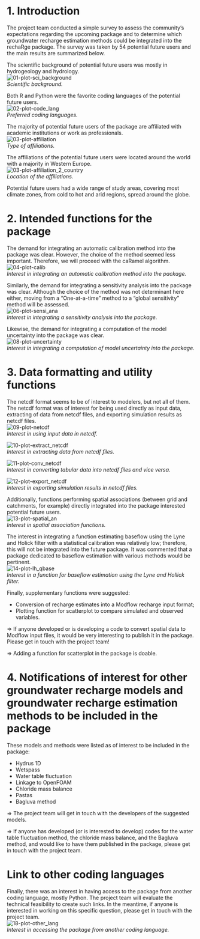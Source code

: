# 1. Introduction

The project team conducted a simple survey to assess the community’s expectations regarding the upcoming package and to determine which groundwater recharge estimation methods could be integrated into the rechaRge package. The survey was taken by 54 potential future users and the main results are summarized below.

The scientific background of potential future users was mostly in hydrogeology and hydrology. <br />
![01-plot-sci_background](https://github.com/gwrecharge/rechaRge/assets/118429693/8f359224-1641-4b13-a7ea-22854f967b5f) <br />
*Scientific background.*

Both R and Python were the favorite coding languages of the potential future users. <br />
![02-plot-code_lang](https://github.com/gwrecharge/rechaRge/assets/118429693/0621dc2f-587d-40cc-ae74-ac153d561df5) <br />
*Preferred coding languages.*

The majority of potential future users of the package are affiliated with academic institutions or work as professionals. <br />
![03-plot-affiliation](https://github.com/gwrecharge/rechaRge/assets/118429693/a3402873-33ea-42ea-86cb-e3c0c6043fae) <br />
*Type of affiliations.*

The affiliations of the potential future users were located around the world with a majority in Western Europe. <br />
![03-plot-affiliation_2_country](https://github.com/gwrecharge/rechaRge/assets/118429693/9ccaeff5-4264-4c3b-bd68-dfd9e8544c42) <br />
*Location of the affiliations.*

Potential future users had a wide range of study areas, covering most climate zones, from cold to hot and arid regions, spread around the globe.

# 2. Intended functions for the package

The demand for integrating an automatic calibration method into the package was clear. However, the choice of the method seemed less important. Therefore, we will proceed with the caRamel algorithm. <br />
![04-plot-calib](https://github.com/gwrecharge/rechaRge/assets/118429693/a29d7875-cb2b-4107-a780-8ee41d3c8d0f) <br />
*Interest in integrating an automatic calibration method into the package.*

Similarly, the demand for integrating a sensitivity analysis into the package was clear. Although the choice of the method was not determinant here either, moving from a “One-at-a-time” method to a “global sensitivity” method will be assessed. <br />
![06-plot-sensi_ana](https://github.com/gwrecharge/rechaRge/assets/118429693/9640d7f4-2390-41f5-bc4b-60881c801852) <br />
*Interest in integrating a sensitivity analysis into the package.*

Likewise, the demand for integrating a computation of the model uncertainty into the package was clear. <br />
![08-plot-uncertainty](https://github.com/gwrecharge/rechaRge/assets/118429693/60863bbf-e364-457a-893b-e9ade7d7a777) <br />
*Interest in integrating a computation of model uncertainty into the package.*

# 3. Data formatting and utility functions

The netcdf format seems to be of interest to modelers, but not all of them. The netcdf format was of interest for being used directly as input data, extracting of data from netcdf files, and exporting simulation results as netcdf files. <br />
![09-plot-netcdf](https://github.com/gwrecharge/rechaRge/assets/118429693/bf96d221-a3a8-4954-b2c4-05d359b95d5f) <br />
*Interest in using input data in netcdf.*

![10-plot-extract_netcdf](https://github.com/gwrecharge/rechaRge/assets/118429693/500c94a8-e335-4782-9d3f-e08210fea5af) <br />
*Interest in extracting data from netcdf files.*

![11-plot-conv_netcdf](https://github.com/gwrecharge/rechaRge/assets/118429693/965306aa-94bc-4c69-9df6-563ca7fbae67) <br />
*Interest in converting tabular data into netcdf files and vice versa.*

![12-plot-export_netcdf](https://github.com/gwrecharge/rechaRge/assets/118429693/792d34f9-5aa2-4c62-98f9-6f55e5dde35e) <br />
*Interest in exporting simulation results in netcdf files.*

Additionally, functions performing spatial associations (between grid and catchments, for example) directly integrated into the package interested potential future users. <br />
![13-plot-spatial_an](https://github.com/gwrecharge/rechaRge/assets/118429693/4d4709e7-4489-41c0-b43f-67f66236e883) <br />
*Interest in spatial association functions.*

The interest in integrating a function estimating baseflow using the Lyne and Holick filter with a statistical calibration was relatively low; therefore, this will not be integrated into the future package. It was commented that a package dedicated to baseflow estimation with various methods would be pertinent. <br />
![14-plot-lh_qbase](https://github.com/gwrecharge/rechaRge/assets/118429693/df8db2ce-3f98-4fd7-900d-f2ca8061a5e1) <br />
*Interest in a function for baseflow estimation using the Lyne and Hollick filter.*

Finally, supplementary functions were suggested: 
* Conversion of recharge estimates into a Modflow recharge input format;
* Plotting function for scatterplot to compare simulated and observed variables.

&Rightarrow; If anyone developed or is developing a code to convert spatial data to Modflow input files, it would be very interesting to publish it in the package. Please get in touch with the project team!

&Rightarrow; Adding a function for scatterplot in the package is doable.

# 4. Notifications of interest for other groundwater recharge models and groundwater recharge estimation methods to be included in the package

These models and methods were listed as of interest to be included in the package:
* Hydrus 1D
* Wetspass
* Water table fluctuation
* Linkage to OpenFOAM
* Chloride mass balance
* Pastas
* Bagluva method

&Rightarrow; The project team will get in touch with the developers of the suggested models.

&Rightarrow; If anyone has developed (or is interested to develop) codes for the water table fluctuation method, the chloride mass balance, and the Bagluva method, and would like to have them published in the package, please get in touch with the project team.

# Link to other coding languages

Finally, there was an interest in having access to the package from another coding language, mostly Python. The project team will evaluate the technical feasibility to create such links. In the meantime, if anyone is interested in working on this specific question, please get in touch with the project team. <br />
![18-plot-other_lang](https://github.com/gwrecharge/rechaRge/assets/118429693/9eb65143-acba-4391-ad56-30aa48d5e043) <br />
*Interest in accessing the package from another coding language.*
